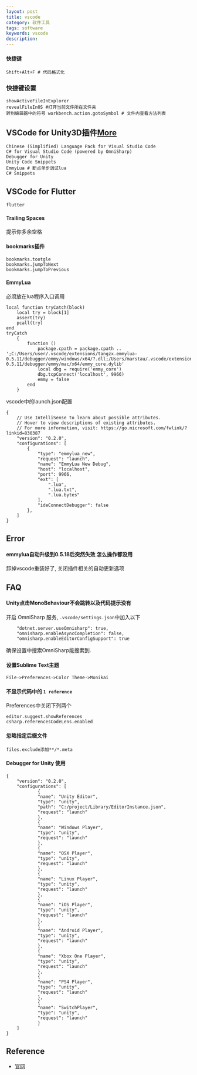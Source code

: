 ```yaml
---
layout: post
title: vscode
category: 软件工具
tags: software
keywords: vscode
description: 
---
```


#### 快捷键

```
Shift+Alt+F # 代码格式化
```

### 快捷键设置

```
showActiveFileInExplorer
revealFileInOS #打开当前文件所在文件夹
转到编辑器中的符号 workbench.action.gotoSymbol # 文件内查看方法列表
```


## VSCode for Unity3D插件[More](https://zhuanlan.zhihu.com/p/83019247)

```
Chinese (Simplified) Language Pack for Visual Studio Code
C# for Visual Studio Code (powered by OmniSharp)
Debugger for Unity
Unity Code Snippets
EmmyLua # 断点单步调试lua
C# Snippets
```

## VSCode for Flutter


```
flutter
```

#### Trailing Spaces

提示你多余空格

#### bookmarks插件


```
bookmarks.tootgle
bookmarks.jumpToNext
bookmarks.jumpToPrevious
```

#### EmmyLua


必须放在lua程序入口调用
```
local function tryCatch(block)
    local try = block[1]
    assert(try)
    pcall(try)
end
tryCatch
    {
        function ()
            package.cpath = package.cpath .. ';C:/Users/user/.vscode/extensions/tangzx.emmylua-0.5.11/debugger/emmy/windows/x64/?.dll;/Users/marstau/.vscode/extensions/tangzx.emmylua-0.5.11/debugger/emmy/mac/x64/emmy_core.dylib'
            local dbg = require('emmy_core')
            dbg.tcpConnect('localhost', 9966)
            emmy = false
        end
    }
```

vscode中的launch.json配置

```
{
    // Use IntelliSense to learn about possible attributes.
    // Hover to view descriptions of existing attributes.
    // For more information, visit: https://go.microsoft.com/fwlink/?linkid=830387
    "version": "0.2.0",
    "configurations": [
        {
            "type": "emmylua_new",
            "request": "launch",
            "name": "EmmyLua New Debug",
            "host": "localhost",
            "port": 9966,
            "ext": [
                ".lua",
                ".lua.txt",
                ".lua.bytes"
            ],
            "ideConnectDebugger": false
        },
    ]
}
```

## Error

#### emmylua自动升级到0.5.18后突然失效 怎么操作都没用

卸掉vscode重装好了, 关闭插件相关的自动更新选项

## FAQ

#### Unity点击MonoBehaviour不会跳转以及代码提示没有

开启 OmniSharp 服务, `.vscode/settings.json`中加入以下
```
    "dotnet.server.useOmnisharp": true,
    "omnisharp.enableAsyncCompletion": false,
    "omnisharp.enableEditorConfigSupport": true
```

确保设置中搜索OmniSharp能搜索到.

#### 设置Sublime Text主题

```
File->Preferences->Color Theme->Monikai
```

#### 不显示代码中的 `1 reference`

Preferences中关闭下列两个
```
editor.suggest.showReferences
csharp.referencesCodeLens.enabled
```

#### 忽略指定后缀文件

```
files.exclude添加**/*.meta
```

#### Debugger for Unity 使用


```
{
    "version": "0.2.0",
    "configurations": [
            {
            "name": "Unity Editor",
            "type": "unity",
            "path": "C:/project/Library/EditorInstance.json",
            "request": "launch"
            },
            {
            "name": "Windows Player",
            "type": "unity",
            "request": "launch"
            },
            {
            "name": "OSX Player",
            "type": "unity",
            "request": "launch"
            },
            {
            "name": "Linux Player",
            "type": "unity",
            "request": "launch"
            },
            {
            "name": "iOS Player",
            "type": "unity",
            "request": "launch"
            },
            {
            "name": "Android Player",
            "type": "unity",
            "request": "launch"
            },
            {
            "name": "Xbox One Player",
            "type": "unity",
            "request": "launch"
            },
            {
            "name": "PS4 Player",
            "type": "unity",
            "request": "launch"
            },
            {
            "name": "SwitchPlayer",
            "type": "unity",
            "request": "launch"
            }
    ]
}
```


## Reference

* [官网](https://code.visualstudio.com/)